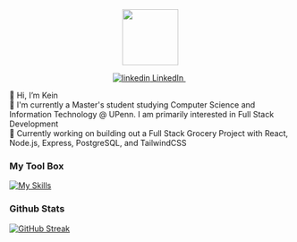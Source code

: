 <div id="header" align="center">
  <img src="https://media.giphy.com/media/M9gbBd9nbDrOTu1Mqx/giphy.gif" width="100"/>
  <p>
  <a href="https://www.linkedin.com/in/kevin-j-h-li-51324839/" rel="nofollow noreferrer">
    <img src="https://i.stack.imgur.com/gVE0j.png" alt="linkedin"> LinkedIn
  </a> &nbsp; 
</p>
</div>



👋  Hi, I’m Kein  
📕  I'm currently a Master's student studying Computer Science and Information Technology @ UPenn. I am primarily interested in Full Stack Development  
🚀  Currently working on building out a Full Stack Grocery Project with React, Node.js, Express, PostgreSQL, and TailwindCSS  



### My Tool Box
[![My Skills](https://skillicons.dev/icons?i=py,js,react,nodejs,mongodb,express,postgres,tailwind,jest,git&perline=5)](https://skillicons.dev)


### Github Stats
[![GitHub Streak](https://github-readme-streak-stats.herokuapp.com?user=kein-1)](https://git.io/streak-stats)

